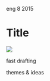 <permalink>eng</permalink>
<month>8</month>
<year>2015</year>

# Title

![](/articles/artificial/images/chessboard-gen0.png)

<hidden>fast drafting</hidden>

<hidden>themes & ideas</hidden>

